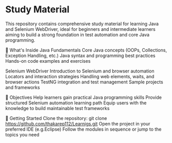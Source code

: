 # Study Material
This repository contains comprehensive study material for learning Java and Selenium WebDriver, ideal for beginners and intermediate learners aiming to build a strong foundation in test automation and core Java programming.

📘 What's Inside
Java Fundamentals
Core Java concepts (OOPs, Collections, Exception Handling, etc.)
Java syntax and programming best practices
Hands-on code examples and exercises

Selenium WebDriver
Introduction to Selenium and browser automation
Locators and interaction strategies
Handling web elements, waits, and browser actions
TestNG integration and test management
Sample projects and frameworks

🎯 Objectives
Help learners gain practical Java programming skills
Provide structured Selenium automation learning path
Equip users with the knowledge to build maintainable test frameworks

🚀 Getting Started
Clone the repository:
git clone https://github.com/thakarep112/Learnigs.git
Open the project in your preferred IDE (e.g.Eclipse)
Follow the modules in sequence or jump to the topics you need
